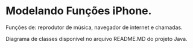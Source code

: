 # Modelando Funções iPhone.

Funções de: reprodutor de música, navegador de internet e chamadas.

Diagrama de classes disponível no arquivo README.MD do projeto Java.